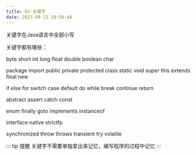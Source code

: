 ```yaml
---
title: 02-关键字
date: 2023-09-21 20:56:44
---
```


关键字在Java语言中全部小写

关键字都有哪些：

byte short int long float double boolean char

package import public private protected class static void super this extends final new

if else for switch case default do while break continue return

abstract assert catch const

enum finally goto implements instanceof

interface native strictfp

synchronized throw throws transient try volatile

::: tip 提醒
关键字不需要单独拿出来记忆，编写程序的过程中记忆
:::
